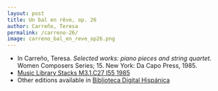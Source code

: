 ```yaml
---
layout: post
title: Un bal en rêve, op. 26
author: Carreño, Teresa
permalink: /carreno-26/
image: carreno_bal_en_reve_op26.png
---
```


- In Carreño, Teresa. *Selected works: piano pieces and string quartet.* Women Composers Series; 15. New York: Da Capo Press, 1985.
- <a href="https://tufts-primo.hosted.exlibrisgroup.com/permalink/f/bnf7qa/01TUN_ALMA21106777390003851" target="_blank">Music Library Stacks M3.1.C27 I55 1985</a>
- Other editions available in <a href="http://bdh-rd.bne.es/viewer.vm?id=0000068107&page=1" target="_blank">Biblioteca Digital Hispánica</a>